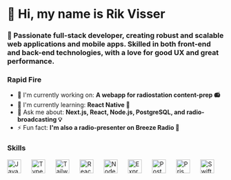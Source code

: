 <div id="toc">
  <ul align="left" style="list-style: none">
    <summary>
      <h1>
        👋 Hi, my name is Rik Visser
      </h1>
    </summary>
  </ul>
</div>

 **<h3 align="left">🚀 Passionate full-stack developer, creating robust and scalable web applications and mobile apps. Skilled in both front-end and back-end technologies, with a love for good UX and great performance.</h3>**

**<h3 align="left">Rapid Fire</h3>**

- 💼 I'm currently working on: **A webapp for radiostation content-prep 📻**
- 🌱 I'm currently learning: **React Native 📱**
- 💬 Ask me about: **Next.js, React, Node.js, PostgreSQL, and radio-broadcasting 💡**
- ⚡ Fun fact: **I'm also a radio-presenter on Breeze Radio 🎵**

 **<h3 align="left">Skills</h3>**

<div style="display: flex; flex-wrap: wrap; gap: 12px; justify-content: left;"><img src="https://img.shields.io/badge/JavaScript-F7DF1C?logo=javascript&logoColor=white" height="32" alt="JavaScript" style="margin-right: 12px"> <img src="https://img.shields.io/badge/TypeScript-3178C6?logo=typescript&logoColor=white" height="32" alt="TypeScript" style="margin-right: 12px"> <img src="https://img.shields.io/badge/Tailwind_CSS-38B2AC?logo=tailwind-css&logoColor=white" height="32" alt="Tailwind CSS" style="margin-right: 12px"> <img src="https://img.shields.io/badge/React-20232A?logo=react&logoColor=61DAFB" height="32" alt="React" style="margin-right: 12px"> <img src="https://img.shields.io/badge/Node.js-8CC84B?logo=node.js&logoColor=white" height="32" alt="Node.js" style="margin-right: 12px"> <img src="https://img.shields.io/badge/Express-000000?logo=express&logoColor=white" height="32" alt="Express" style="margin-right: 12px"> <img src="https://img.shields.io/badge/PostgreSQL-316192?logo=postgresql&logoColor=white" height="32" alt="PostgreSQL" style="margin-right: 12px"> <img src="https://img.shields.io/badge/Prisma-2D3748?logo=prisma&logoColor=white" height="32" alt="Prisma" style="margin-right: 12px"> <img src="https://img.shields.io/badge/Swift-F05138?logo=swift&logoColor=white" height="32" alt="Swift" style="margin-right: 12px"></div>

